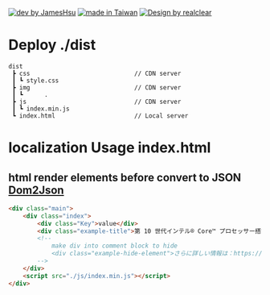 [![dev by JamesHsu](https://img.shields.io/badge/Dev%20by-Jameshsu1125-green)](https://github.com/jameshsu1125/) [![made in Taiwan](https://img.shields.io/badge/Made%20in-Taiwan-orange)](https://github.com/jameshsu1125/) [![Design by realclear](https://img.shields.io/badge/Design%20by-瑞采數位科技-yellow)](http://realclear.com.tw/)

# Deploy ./dist

```
dist
 ┣ css                             // CDN server
 ┃ ┗ style.css
 ┣ img                             // CDN server
 ┃ ┗      .
 ┣ js                              // CDN server
 ┃ ┗ index.min.js
 ┗ index.html                      // Local server
```

# localization Usage index.html

## html render elements before convert to JSON [Dom2Json](https://github.com/jameshsu1125/lesca#dom2json)

```html
<div class="main">
	<div class="index">
		<div class="Key">value</div>
		<div class="example-title">第 10 世代インテル® Core™ プロセッサー搭載</div>
		<!--
			make div into comment block to hide
			<div class="example-hide-element">さらに詳しい情報は：https://www.asus.com/jp/</div>
		-->
	</div>
	<script src="./js/index.min.js"></script>
</div>
```
